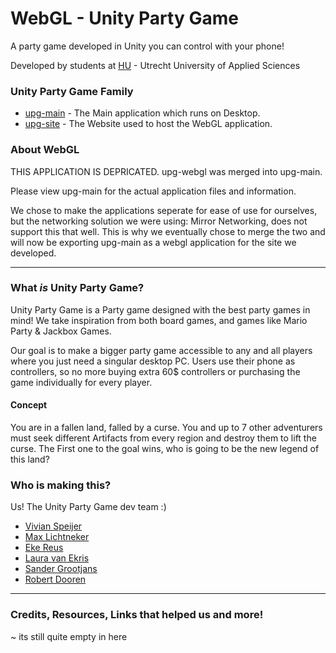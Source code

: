 # WebGL - Unity Party Game
A party game developed in Unity you can control with your phone!

Developed by students at [HU](https://www.hu.nl) - Utrecht University of Applied Sciences

### Unity Party Game Family
- [upg-main](https://github.com/happpy24/upg-main) - The Main application which runs on Desktop.
- [upg-site](https://github.com/happpy24/upg-site) - The Website used to host the WebGL application.

### About WebGL
THIS APPLICATION IS DEPRICATED. upg-webgl was merged into upg-main.

Please view upg-main for the actual application files and information.

We chose to make the applications seperate for ease of use for ourselves, but the networking solution we were using: Mirror Networking, does not support this that well. This is why we eventually chose to merge the two and will now be exporting upg-main as a webgl application for the site we developed.

---
### What *is* Unity Party Game?
Unity Party Game is a Party game designed with the best party games in mind! We take inspiration from both board games, and games like Mario Party & Jackbox Games.

Our goal is to make a bigger party game accessible to any and all players where you just need a singular desktop PC. Users use their phone as controllers, so no more buying extra 60$ controllers or purchasing the game individually for every player.

#### Concept
You are in a fallen land, falled by a curse. You and up to 7 other adventurers must seek different Artifacts from every region and destroy them to lift the curse. The First one to the goal wins, who is going to be the new legend of this land?

### Who is making this?
Us! The Unity Party Game dev team :)
- [Vivian Speijer](https://github.com/happpy24)
- [Max Lichtneker](https://github.com/MaxLichtneker)
- [Eke Reus](https://github.com/E-Meister2012)
- [Laura van Ekris](https://github.com/LauraVEkris)
- [Sander Grootjans](https://github.com/Sander470)
- [Robert Dooren](https://github.com/Robert-ME-DH)

---
### Credits, Resources, Links that helped us and more!

~ its still quite empty in here
